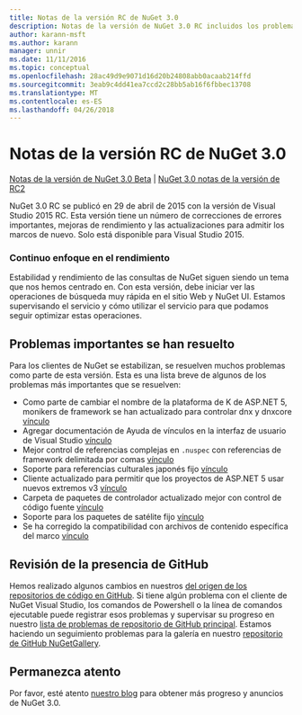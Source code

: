 ```yaml
---
title: Notas de la versión RC de NuGet 3.0
description: Notas de la versión de NuGet 3.0 RC incluidos los problemas conocidos, correcciones de errores, las funciones agregadas y dcr.
author: karann-msft
ms.author: karann
manager: unnir
ms.date: 11/11/2016
ms.topic: conceptual
ms.openlocfilehash: 28ac49d9e9071d16d20b24808abb0acaab214ffd
ms.sourcegitcommit: 3eab9c4dd41ea7ccd2c28bb5ab16f6fbbec13708
ms.translationtype: MT
ms.contentlocale: es-ES
ms.lasthandoff: 04/26/2018
---
```

# <a name="nuget-30-rc-release-notes"></a>Notas de la versión RC de NuGet 3.0

[Notas de la versión de NuGet 3.0 Beta](../release-notes/nuget-3.0-beta.md) | [NuGet 3.0 notas de la versión de RC2](../release-notes/nuget-3.0-RC2.md)

NuGet 3.0 RC se publicó en 29 de abril de 2015 con la versión de Visual Studio 2015 RC. Esta versión tiene un número de correcciones de errores importantes, mejoras de rendimiento y las actualizaciones para admitir los marcos de nuevo.  Solo está disponible para Visual Studio 2015.

### <a name="continued-focus-on-performance"></a>Continuo enfoque en el rendimiento

Estabilidad y rendimiento de las consultas de NuGet siguen siendo un tema que nos hemos centrado en.  Con esta versión, debe iniciar ver las operaciones de búsqueda muy rápida en el sitio Web y NuGet UI.  Estamos supervisando el servicio y cómo utilizar el servicio para que podamos seguir optimizar estas operaciones.

## <a name="significant-issues-resolved"></a>Problemas importantes se han resuelto

Para los clientes de NuGet se estabilizan, se resuelven muchos problemas como parte de esta versión.  Esta es una lista breve de algunos de los problemas más importantes que se resuelven:

* Como parte de cambiar el nombre de la plataforma de K de ASP.NET 5, monikers de framework se han actualizado para controlar dnx y dnxcore [vínculo](https://github.com/NuGet/Home/issues/215)
* Agregar documentación de Ayuda de vínculos en la interfaz de usuario de Visual Studio [vínculo](https://github.com/NuGet/Home/issues/232)
* Mejor control de referencias complejas en `.nuspec` con referencias de framework delimitada por comas [vínculo](https://github.com/NuGet/Home/issues/276)
* Soporte para referencias culturales japonés fijo [vínculo](https://github.com/NuGet/Home/issues/253)
* Cliente actualizado para permitir que los proyectos de ASP.NET 5 usar nuevos extremos v3 [vínculo](https://github.com/NuGet/Home/issues/219)
* Carpeta de paquetes de controlador actualizado mejor con control de código fuente [vínculo](https://github.com/NuGet/Home/issues/56)
* Soporte para los paquetes de satélite fijo [vínculo](https://github.com/NuGet/Home/issues/17)
* Se ha corregido la compatibilidad con archivos de contenido específica del marco [vínculo](https://github.com/NuGet/Home/issues/18)

## <a name="github-presence-overhaul"></a>Revisión de la presencia de GitHub

Hemos realizado algunos cambios en nuestros [del origen de los repositorios de código en GitHub](http://github.com/nuget/home).  Si tiene algún problema con el cliente de NuGet Visual Studio, los comandos de Powershell o la línea de comandos ejecutable puede registrar esos problemas y supervisar su progreso en nuestro [lista de problemas de repositorio de GitHub principal](http://github.com/nuget/home/issues).  Estamos haciendo un seguimiento problemas para la galería en nuestro [repositorio de GitHub NuGetGallery](http://github.com/nuget/NuGetGallery/issues).


## <a name="stay-tuned"></a>Permanezca atento

Por favor, esté atento [nuestro blog](http://blog.nuget.org) para obtener más progreso y anuncios de NuGet 3.0.